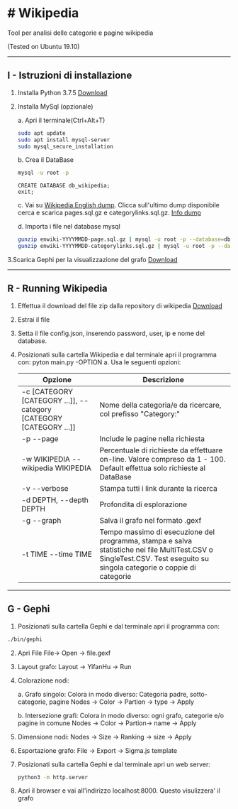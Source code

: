 # # Wikipedia 

Tool per analisi delle categorie e pagine wikipedia

(Tested on Ubuntu 19.10)

---------------------------------
I - Istruzioni di installazione 
---------------------------------

1. Installa Python 3.7.5 [Download](https://www.python.org/downloads/release/python-375)

2. Installa MySql (opzionale)

    a. Apri il terminale(Ctrl+Alt+T)
    ```bash
    sudo apt update
    sudo apt install mysql-server
    sudo mysql_secure_installation
    ```
    b. Crea il DataBase
    ```bash
    mysql -u root -p
    ```
    ```mysql
    CREATE DATABASE db_wikipedia;
    exit;
    ```
    c. Vai su
    [Wikipedia English dump](https://ftp.acc.umu.se/mirror/wikimedia.org/dumps/enwiki/). Clicca sull'ultimo dump disponibile                     cerca e scarica pages.sql.gz e categorylinks.sql.gz. [Info dump](https://dumps.wikimedia.org/)

    d. Importa i file nel database mysql
    ```bash
    gunzip enwiki-YYYYMMDD-page.sql.gz | mysql -u root -p --database=db_wikipedia
    gunzip enwiki-YYYYMMDD-categorylinks.sql.gz | mysql -u root -p --database=db_wikipedia
    ```
 3.Scarica Gephi per la visualizzazione del grafo [Download](https://gephi.org/users/download/)

 ---------------------------------
 R - Running Wikipedia
 ---------------------------------

 1. Effettua il download del file zip dalla repository di wikipedia [Download](https://github.com/blegork/wikipedia/archive/master.zip)

 2. Estrai il file

 3. Setta il file config.json, inserendo password, user, ip e nome del database.

 4. Posizionati sulla cartella Wikipedia e dal terminale apri il programma con:
      pyton main.py -OPTION
	a. Usa le seguenti opzioni:

	| Opzione | Descrizione |
	| ------ | ------ |
	| -c [CATEGORY [CATEGORY ...]], --category [CATEGORY [CATEGORY ...]] | Nome della categoria/e da ricercare, col prefisso "Category:"|
	| -p --page | Include le pagine nella richiesta |
	| -w WIKIPEDIA --wikipedia WIKIPEDIA| Percentuale di richieste da effettuare on-line. Valore compreso da 1 - 100. Default effettua solo richieste al DataBase |
	| -v --verbose | Stampa tutti i link durante la ricerca |
	| -d DEPTH, --depth DEPTH | Profondita di esplorazione |
	| -g --graph | Salva il grafo nel formato .gexf |
	| -t TIME --time TIME | Tempo massimo di esecuzione del programma, stampa e salva statistiche nei file MultiTest.CSV o SingleTest.CSV. Test eseguito su singola categorie o coppie di categorie|
 ---------------------------------
 G - Gephi
 ---------------------------------

 1. Posizionati sulla cartella Gephi e dal terminale apri il programma con:

 ```bash
 ./bin/gephi
 ```
 2. Apri File
	File-> Open -> file.gexf

 3. Layout grafo: 
	Layout -> YifanHu -> Run

 4. Colorazione nodi:
 
    a. Grafo singolo:
		  Colora in modo diverso: Categoria padre, sotto-categorie, pagine
 		  Nodes -> Color -> Partion -> type -> Apply
      
	  b. Intersezione grafi:
		  Colora in modo diverso: ogni grafo, categorie e/o pagine in comune
		  Nodes -> Color -> Partion-> name -> Apply
 5. Dimensione nodi:
		Nodes -> Size -> Ranking -> size -> Apply

 6. Esportazione grafo:
	File -> Export -> Sigma.js template

 7. Posizionati sulla cartella Gephi e dal terminale apri un web server:
	```bash
	python3 -m http.server
	```
 8. Apri il browser e vai all'indirizzo localhost:8000. Questo visulizzera' il grafo

